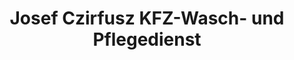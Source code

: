 ---
title: "Josef Czirfusz KFZ-Wasch- und Pflegedienst"
url: /rabenau/josef-czirfusz-kfz-wasch-und-pflegedienst/
shop: Autowerkstatt
---